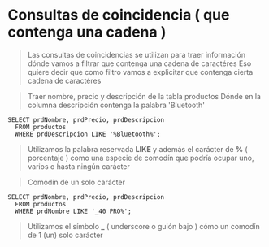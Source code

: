 # Consultas de coincidencia ( que contenga una cadena )

> Las consultas de coincidencias se utilizan para traer información dónde vamos a filtrar que contenga una cadena de caractéres
> Eso quiere decir que como filtro vamos a explicitar que contenga cierta cadena de caractéres

> Traer nombre, precio y descripción de la tabla productos
> Dónde en la columna descripción contenga la palabra 'Bluetooth'

    SELECT prdNombre, prdPrecio, prdDescripcion  
      FROM productos  
      WHERE prdDescripcion LIKE '%Bluetooth%';

> Utilizamos la palabra reservada **LIKE** 
> y además el carácter de **%**  ( porcentaje ) 
> como una especie de comodín que podría ocupar uno, varios o hasta ningún carácter

> Comodín de un solo carácter

    SELECT prdNombre, prdPrecio, prdDescripcion
      FROM productos
      WHERE prdNombre LIKE '_40 PRO%';

> Utilizamos el símbolo **_** ( underscore o guión bajo ) 
> cómo un comodín de 1 (un) solo carácter